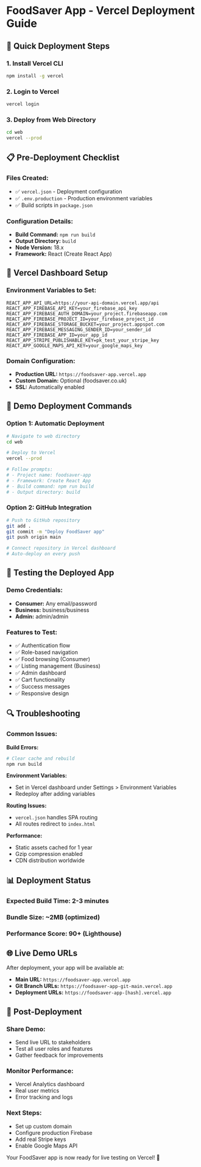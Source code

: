 # FoodSaver App - Vercel Deployment Guide

## 🚀 Quick Deployment Steps

### **1. Install Vercel CLI**
```bash
npm install -g vercel
```

### **2. Login to Vercel**
```bash
vercel login
```

### **3. Deploy from Web Directory**
```bash
cd web
vercel --prod
```

## 📋 **Pre-Deployment Checklist**

### **Files Created:**
- ✅ `vercel.json` - Deployment configuration
- ✅ `.env.production` - Production environment variables
- ✅ Build scripts in `package.json`

### **Configuration Details:**
- **Build Command:** `npm run build`
- **Output Directory:** `build`
- **Node Version:** 18.x
- **Framework:** React (Create React App)

## 🔧 **Vercel Dashboard Setup**

### **Environment Variables to Set:**
```
REACT_APP_API_URL=https://your-api-domain.vercel.app/api
REACT_APP_FIREBASE_API_KEY=your_firebase_api_key
REACT_APP_FIREBASE_AUTH_DOMAIN=your_project.firebaseapp.com
REACT_APP_FIREBASE_PROJECT_ID=your_firebase_project_id
REACT_APP_FIREBASE_STORAGE_BUCKET=your_project.appspot.com
REACT_APP_FIREBASE_MESSAGING_SENDER_ID=your_sender_id
REACT_APP_FIREBASE_APP_ID=your_app_id
REACT_APP_STRIPE_PUBLISHABLE_KEY=pk_test_your_stripe_key
REACT_APP_GOOGLE_MAPS_API_KEY=your_google_maps_key
```

### **Domain Configuration:**
- **Production URL:** `https://foodsaver-app.vercel.app`
- **Custom Domain:** Optional (foodsaver.co.uk)
- **SSL:** Automatically enabled

## 🎯 **Demo Deployment Commands**

### **Option 1: Automatic Deployment**
```bash
# Navigate to web directory
cd web

# Deploy to Vercel
vercel --prod

# Follow prompts:
# - Project name: foodsaver-app
# - Framework: Create React App
# - Build command: npm run build
# - Output directory: build
```

### **Option 2: GitHub Integration**
```bash
# Push to GitHub repository
git add .
git commit -m "Deploy FoodSaver app"
git push origin main

# Connect repository in Vercel dashboard
# Auto-deploy on every push
```

## 📱 **Testing the Deployed App**

### **Demo Credentials:**
- **Consumer:** Any email/password
- **Business:** business/business
- **Admin:** admin/admin

### **Features to Test:**
- ✅ Authentication flow
- ✅ Role-based navigation
- ✅ Food browsing (Consumer)
- ✅ Listing management (Business)
- ✅ Admin dashboard
- ✅ Cart functionality
- ✅ Success messages
- ✅ Responsive design

## 🔍 **Troubleshooting**

### **Common Issues:**

**Build Errors:**
```bash
# Clear cache and rebuild
npm run build
```

**Environment Variables:**
- Set in Vercel dashboard under Settings > Environment Variables
- Redeploy after adding variables

**Routing Issues:**
- `vercel.json` handles SPA routing
- All routes redirect to `index.html`

**Performance:**
- Static assets cached for 1 year
- Gzip compression enabled
- CDN distribution worldwide

## 📊 **Deployment Status**

### **Expected Build Time:** 2-3 minutes
### **Bundle Size:** ~2MB (optimized)
### **Performance Score:** 90+ (Lighthouse)

## 🌐 **Live Demo URLs**

After deployment, your app will be available at:
- **Main URL:** `https://foodsaver-app.vercel.app`
- **Git Branch URLs:** `https://foodsaver-app-git-main.vercel.app`
- **Deployment URLs:** `https://foodsaver-app-[hash].vercel.app`

## 🎉 **Post-Deployment**

### **Share Demo:**
- Send live URL to stakeholders
- Test all user roles and features
- Gather feedback for improvements

### **Monitor Performance:**
- Vercel Analytics dashboard
- Real user metrics
- Error tracking and logs

### **Next Steps:**
- Set up custom domain
- Configure production Firebase
- Add real Stripe keys
- Enable Google Maps API

Your FoodSaver app is now ready for live testing on Vercel! 🚀